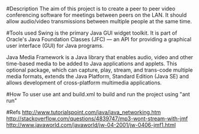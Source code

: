 #Description 
The aim of this project is to create a peer to peer video conferencing software for  meetings between peers on the LAN. It should allow audio/video transmissions between multiple people at the same time.

#Tools used 
Swing is the primary Java GUI widget toolkit. It is part of Oracle's Java Foundation Classes (JFC) — an API for providing a graphical user interface (GUI) for Java programs.

Java Media Framework is a Java library that enables audio, video and other time-based media to be added to Java applications and applets. This optional package, which can capture, play, stream, and trans-code multiple media formats, extends the Java Platform, Standard Edition (Java SE) and allows development of cross-platform multimedia applications.

#How To user
use ant and build.xml to build and run the project using "ant run"


#Refs
http://www.tutorialspoint.com/java/java_networking.htm
http://stackoverflow.com/questions/4839747/mp3-wont-stream-with-jmf
http://www.javaworld.com/javaworld/jw-04-2001/jw-0406-jmf1.html
